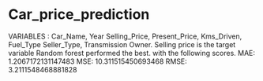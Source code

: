 # Car_price_prediction
VARIABLES : Car_Name, Year	Selling_Price, 	Present_Price, 	Kms_Driven,	Fuel_Type	Seller_Type,	Transmission	Owner.
Selling price is the target variable
Random forest performed the best. with the following scores.
MAE: 1.2067172131147483
MSE: 10.311515450693468
RMSE: 3.2111548468881828

